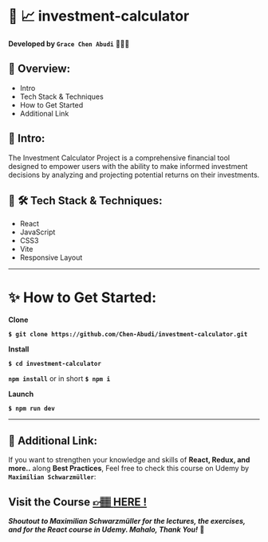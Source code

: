 # 🧮 📈 investment-calculator

**Developed by `Grace Chen Abudi`** 👩🏽‍💻

## 📣 Overview:

- Intro
- Tech Stack & Techniques
- How to Get Started
- Additional Link

## 🔎 Intro:

The Investment Calculator Project is a comprehensive financial tool designed to empower users with the ability to make informed investment decisions by analyzing and projecting potential returns on their investments.

## 🧰 🛠️ Tech Stack & Techniques:

- React
- JavaScript
- CSS3
- Vite
- Responsive Layout

---

# **✨ How to Get Started**:

**Clone**

**`$ git clone https://github.com/Chen-Abudi/investment-calculator.git`**

**Install**

**`$ cd investment-calculator`**

**`npm install`** or in short **`$ npm i`**

**Launch**

**`$ npm run dev`**

---

## 🔗 Additional Link:

If you want to strengthen your knowledge and skills of **React, Redux, and more..** along **Best Practices**, Feel free to check this course on Udemy by **`Maximilian Schwarzmüller`**:

## Visit the Course [&#128073;&#127997; **HERE !**](https://www.udemy.com/course/react-the-complete-guide-incl-redux/)

**_Shoutout to Maximilian Schwarzmüller for the lectures, the exercises, and for the React course in Udemy. Mahalo, Thank You!_** 🌺
